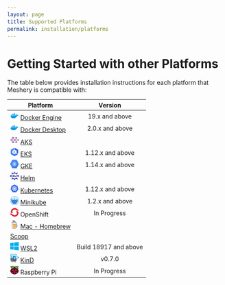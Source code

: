 ```yaml
---
layout: page
title: Supported Platforms
permalink: installation/platforms
---
```

# Getting Started with other Platforms<a name="compatibility-matrix"></a>
The table below provides installation instructions for each platform that Meshery is compatible with:

| Platform      | Version       |
| --- | :---: |
| <img src="docs/assets/img/platforms/docker.svg" width="20" height="20" /> [Docker Engine](/docs/installation/platforms/docker) | 19.x and above |
| <img src="docs/assets/img/platforms/docker.svg" width="20" height="20" /> [Docker Desktop](/docs/installation/platforms/docker) | 2.0.x and above |
| <img src="docs/assets/img/platforms/aks.svg" width="20" height="20" /> [AKS](/docs/installation/platforms/aks) ||
| <img src="docs/assets/img/platforms/eks.png" width="20" height="20" /> [EKS](/docs/installation/platforms/eks) | 1.12.x and above |
| <img src="docs/assets/img/platforms/gke.png" width="20" height="20" /> [GKE](/docs/installation/platforms/gke) | 1.14.x and above |
| <img src="docs/assets/img/platforms/helm.svg" width="20" height="20" /> [Helm](/docs/installation/platforms/kubernetes#using-helm) ||
| <img src="docs/assets/img/platforms/kubernetes.svg" width="20" height="20" /> [Kubernetes](/docs/installation/platforms/kubernetes) | 1.12.x and above |
| <img src="docs/assets/img/platforms/minikube.png" width="20" height="20" /> [Minikube](/docs/installation/platforms/minikube) | 1.2.x and above |
| <img src="docs/assets/img/platforms/openshift.svg" width="20" height="20" /> OpenShift | In Progress |
| <img src="docs/assets/img/platforms/homebrew.png" width="20" height="20" /> [Mac - Homebrew](/docs/installation#mac-or-linux) ||
| [Scoop](/docs/installation#windows) ||
| <img src="docs/assets/img/platforms/wsl2.png" width="20" height="20" />   [WSL2](/docs/installation/platforms/wsl2) | Build 18917 and above |
| <img src="docs/assets/img/platforms/kind.png" width="20" height="20" /> [KinD](/docs/installation/platforms/kind) | v0.7.0|
| <img src="docs/assets/img/platforms/raspberry-pi.png" width="20" height="20" /> Raspberry Pi | In Progress |
